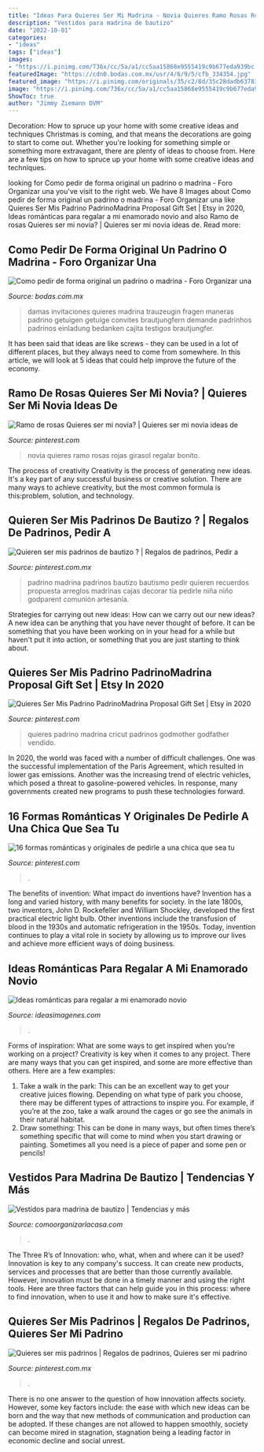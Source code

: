 ```yaml
---
title: "Ideas Para Quieres Ser Mi Madrina - Novia Quieres Ramo Rosas Rojas Girasol Regalar Bonito"
description: "Vestidos para madrina de bautizo"
date: "2022-10-01"
categories:
- "ideas"
tags: ["ideas"]
images:
- "https://i.pinimg.com/736x/cc/5a/a1/cc5aa15868e9555419c9b677eda939bc.jpg"
featuredImage: "https://cdn0.bodas.com.mx/usr/4/6/9/5/cfb_334354.jpg"
featured_image: "https://i.pinimg.com/originals/35/c2/8d/35c28dadb637831e535e9041909ae187.jpg"
image: "https://i.pinimg.com/736x/cc/5a/a1/cc5aa15868e9555419c9b677eda939bc.jpg"
ShowToc: true
author: "Jimmy Ziemann DVM"
---
```



Decoration: How to spruce up your home with some creative ideas and techniques
Christmas is coming, and that means the decorations are going to start to come out. Whether you're looking for something simple or something more extravagant, there are plenty of ideas to choose from. Here are a few tips on how to spruce up your home with some creative ideas and techniques.

	

		
looking for Como pedir de forma original un padrino o madrina - Foro Organizar una you've visit to the right web. We have 8 Images about Como pedir de forma original un padrino o madrina - Foro Organizar una like Quieres Ser Mis Padrino PadrinoMadrina Proposal Gift Set | Etsy in 2020, Ideas románticas para regalar a mi enamorado novio and also Ramo de rosas Quieres ser mi novia? | Quieres ser mi novia ideas de. Read more:
		
    
## Como Pedir De Forma Original Un Padrino O Madrina - Foro Organizar Una

<img loading=lazy src="https://cdn0.bodas.com.mx/usr/4/6/9/5/cfb_334354.jpg" onerror="this.onerror=null;this.src='https://tse1.mm.bing.net/th?id=OIP.5Be0xpDP57xHmyiFx_98LAHaIf&amp;pid=15.1';" alt="Como pedir de forma original un padrino o madrina - Foro Organizar una">

_Source: bodas.com.mx_

>damas invitaciones quieres madrina trauzeugin fragen maneras padrino getuigen getuige convites brautjungfern demande padrinhos padrinos einladung bedanken cajita testigos brautjungfer. 

	

It has been said that ideas are like screws - they can be used in a lot of different places, but they always need to come from somewhere. In this article, we will look at 5 ideas that could help improve the future of the economy.

    
## Ramo De Rosas Quieres Ser Mi Novia? | Quieres Ser Mi Novia Ideas De

<img loading=lazy src="https://i.pinimg.com/736x/fd/8f/b6/fd8fb6ba36a34084572f3ff05edd2217.jpg" onerror="this.onerror=null;this.src='https://tse2.mm.bing.net/th?id=OIP.F8TTbJu4ZrwaD6PU79fXxgHaJ3&amp;pid=15.1';" alt="Ramo de rosas Quieres ser mi novia? | Quieres ser mi novia ideas de">

_Source: pinterest.com_

>novia quieres ramo rosas rojas girasol regalar bonito. 

	

The process of creativity
Creativity is the process of generating new ideas. It's a key part of any successful business or creative solution. There are many ways to achieve creativity, but the most common formula is this:problem, solution, and technology.

    
## Quieren Ser Mis Padrinos De Bautizo ? | Regalos De Padrinos, Pedir A

<img loading=lazy src="https://i.pinimg.com/originals/35/c2/8d/35c28dadb637831e535e9041909ae187.jpg" onerror="this.onerror=null;this.src='https://tse4.mm.bing.net/th?id=OIP.a2d4wCA25IJ5CxuyrYozEQHaJ4&amp;pid=15.1';" alt="Quieren ser mis padrinos de bautizo ? | Regalos de padrinos, Pedir a">

_Source: pinterest.com.mx_

>padrino madrina padrinos bautizo bautismo pedir quieren recuerdos propuesta arreglos madrinas cajas decorar tía pedirle niña niño godparent comunión artesanía. 

	

Strategies for carrying out new ideas: How can we carry out our new ideas?
A new idea can be anything that you have never thought of before. It can be something that you have been working on in your head for a while but haven't put it into action, or something that you are just starting to think about.

    
## Quieres Ser Mis Padrino PadrinoMadrina Proposal Gift Set | Etsy In 2020

<img loading=lazy src="https://i.pinimg.com/736x/cc/5a/a1/cc5aa15868e9555419c9b677eda939bc.jpg" onerror="this.onerror=null;this.src='https://tse4.mm.bing.net/th?id=OIP.k_b1LdTyUQF480m4WN3mmQHaJ3&amp;pid=15.1';" alt="Quieres Ser Mis Padrino PadrinoMadrina Proposal Gift Set | Etsy in 2020">

_Source: pinterest.com_

>quieres padrino madrina cricut padrinos godmother godfather vendido. 

	

In 2020, the world was faced with a number of difficult challenges. One was the successful implementation of the Paris Agreement, which resulted in lower gas emissions. Another was the increasing trend of electric vehicles, which posed a threat to gasoline-powered vehicles. In response, many governments created new programs to push these technologies forward. 

    
## 16 Formas Románticas Y Originales De Pedirle A Una Chica Que Sea Tu

<img loading=lazy src="https://i.pinimg.com/736x/70/3b/b9/703bb92ec94a95ef997517287af5ce4d.jpg" onerror="this.onerror=null;this.src='https://tse4.mm.bing.net/th?id=OIP.2T4Ib0Q6D9DHvT7w9eSJRgHaHZ&amp;pid=15.1';" alt="16 formas románticas y originales de pedirle a una chica que sea tu">

_Source: pinterest.com_

>. 

	

The benefits of invention: What impact do inventions have?
Invention has a long and varied history, with many benefits for society. In the late 1800s, two inventors, John D. Rockefeller and William Shockley, developed the first practical electric light bulb. Other inventions include the transfusion of blood in the 1930s and automatic refrigeration in the 1950s. Today, invention continues to play a vital role in society by allowing us to improve our lives and achieve more efficient ways of doing business.

    
## Ideas Románticas Para Regalar A Mi Enamorado Novio

<img loading=lazy src="https://ideasimagenes.com/wp-content/uploads/2017/09/RegalosNovio10.jpg" onerror="this.onerror=null;this.src='https://tse2.mm.bing.net/th?id=OIP.aXoHaeT6Vo7V3iSymQHm6wHaKK&amp;pid=15.1';" alt="Ideas románticas para regalar a mi enamorado novio">

_Source: ideasimagenes.com_

>. 

	

Forms of inspiration: What are some ways to get inspired when you’re working on a project?
Creativity is key when it comes to any project. There are many ways that you can get inspired, and some are more effective than others. Here are a few examples: 
1. Take a walk in the park: This can be an excellent way to get your creative juices flowing. Depending on what type of park you choose, there may be different types of attractions to inspire you. For example, if you’re at the zoo, take a walk around the cages or go see the animals in their natural habitat. 
2. Draw something: This can be done in many ways, but often times there’s something specific that will come to mind when you start drawing or painting. Sometimes all you need is a piece of paper and some pen or pencils!

    
## Vestidos Para Madrina De Bautizo | Tendencias Y Más

<img loading=lazy src="https://comoorganizarlacasa.com/wp-content/uploads/2016/04/Vestido-para-madrina-de-un-bautismo-1.jpg" onerror="this.onerror=null;this.src='https://tse2.mm.bing.net/th?id=OIP.acXe9nNlSD_BSF9-nnZWaQHaLH&amp;pid=15.1';" alt="Vestidos para madrina de bautizo | Tendencias y más">

_Source: comoorganizarlacasa.com_

>. 

	

The Three R’s of Innovation: who, what, when and where can it be used?
Innovation is key to any company's success. It can create new products, services and processes that are better than those currently available. However, innovation must be done in a timely manner and using the right tools. Here are three factors that can help guide you in this process: where to find innovation, when to use it and how to make sure it's effective.

    
## Quieres Ser Mis Padrinos | Regalos De Padrinos, Quieres Ser Mi Padrino

<img loading=lazy src="https://i.pinimg.com/736x/11/7b/b3/117bb3acb53969bc636c808f1f666c7d.jpg" onerror="this.onerror=null;this.src='https://tse4.mm.bing.net/th?id=OIP.uPbZ3UxC3TY8swQhENFHWwHaJ4&amp;pid=15.1';" alt="Quieres ser mis padrinos | Regalos de padrinos, Quieres ser mi padrino">

_Source: pinterest.com.mx_

>. 

	

There is no one answer to the question of how innovation affects society. However, some key factors include: the ease with which new ideas can be born and the way that new methods of communication and production can be adopted. If these changes are not allowed to happen smoothly, society can become mired in stagnation, stagnation being a leading factor in economic decline and social unrest.

